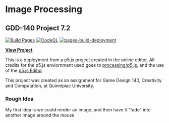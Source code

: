 # Image Processing

## GDD-140 Project 7.2

[![Build Pages](https://github.com/LittleTealeaf/GDD-140-Project-7.2/actions/workflows/github-pages.yml/badge.svg)](https://github.com/LittleTealeaf/GDD-140-Project-7.2/actions/workflows/github-pages.yml) [![CodeQL](https://github.com/LittleTealeaf/GDD-140-Project-7.2/actions/workflows/codeql-analysis.yml/badge.svg)](https://github.com/LittleTealeaf/GDD-140-Project-7.2/actions/workflows/codeql-analysis.yml) [![pages-build-deployment](https://github.com/LittleTealeaf/GDD-140-Project-7.2/actions/workflows/pages/pages-build-deployment/badge.svg)](https://github.com/LittleTealeaf/GDD-140-Project-7.2/actions/workflows/pages/pages-build-deployment)

[**View Project**](https://littletealeaf.github.io/GDD-140-Project-7.2/)

This is a deployment from a p5.js project created in the online editor. All credits for the p5.js enviornment used goes to [processing/p5.js](https://github.com/processing/p5.js), and the use of the [p5.js Editor](https://editor.p5js.org/).

This project was created as an assignment for Game Design 140, Creativity and Computation, at Quinnipiac University.

### Rough Idea

My first idea is we could render an image, and then have it "fade" into another image around the mouse
